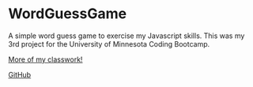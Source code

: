 # WordGuessGame
A simple word guess game to exercise my Javascript skills.
This was my 3rd project for the University of Minnesota Coding Bootcamp.

[More of my classwork!](https://github.com/leavinit?tab=repositories)

[GitHub](http://github.com)